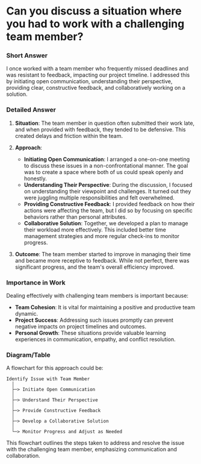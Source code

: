 # Can you discuss a situation where you had to work with a challenging team member?

### Short Answer
I once worked with a team member who frequently missed deadlines and was resistant to feedback, impacting our project timeline. I addressed this by initiating open communication, understanding their perspective, providing clear, constructive feedback, and collaboratively working on a solution.

### Detailed Answer
1. **Situation**: The team member in question often submitted their work late, and when provided with feedback, they tended to be defensive. This created delays and friction within the team.

2. **Approach**:
    - **Initiating Open Communication**: I arranged a one-on-one meeting to discuss these issues in a non-confrontational manner. The goal was to create a space where both of us could speak openly and honestly.
    - **Understanding Their Perspective**: During the discussion, I focused on understanding their viewpoint and challenges. It turned out they were juggling multiple responsibilities and felt overwhelmed.
    - **Providing Constructive Feedback**: I provided feedback on how their actions were affecting the team, but I did so by focusing on specific behaviors rather than personal attributes.
    - **Collaborative Solution**: Together, we developed a plan to manage their workload more effectively. This included better time management strategies and more regular check-ins to monitor progress.

3. **Outcome**: The team member started to improve in managing their time and became more receptive to feedback. While not perfect, there was significant progress, and the team's overall efficiency improved.

### Importance in Work
Dealing effectively with challenging team members is important because:

- **Team Cohesion**: It is vital for maintaining a positive and productive team dynamic.
- **Project Success**: Addressing such issues promptly can prevent negative impacts on project timelines and outcomes.
- **Personal Growth**: These situations provide valuable learning experiences in communication, empathy, and conflict resolution.

### Diagram/Table
A flowchart for this approach could be:

```plaintext
Identify Issue with Team Member
  │
  ├─> Initiate Open Communication
  │
  ├─> Understand Their Perspective
  │
  ├─> Provide Constructive Feedback
  │
  ├─> Develop a Collaborative Solution
  │
  └─> Monitor Progress and Adjust as Needed
```

This flowchart outlines the steps taken to address and resolve the issue with the challenging team member, emphasizing communication and collaboration.